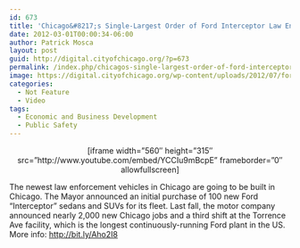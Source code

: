 ```yaml
---
id: 673
title: 'Chicago&#8217;s Single-Largest Order of Ford Interceptor Law Enforcement Vehicles'
date: 2012-03-01T00:00:34-06:00
author: Patrick Mosca
layout: post
guid: http://digital.cityofchicago.org/?p=673
permalink: /index.php/chicagos-single-largest-order-of-ford-interceptor-law-enforcement-vehicles/
image: https://digital.cityofchicago.org/wp-content/uploads/2012/07/ford-order-thumb.jpg
categories:
  - Not Feature
  - Video
tags:
  - Economic and Business Development
  - Public Safety
---
```

<p style="text-align: center;">
  [iframe width=&#8221;560&#8243; height=&#8221;315&#8243; src=&#8221;http://www.youtube.com/embed/YCCIu9mBcpE&#8221; frameborder=&#8221;0&#8243; allowfullscreen]
</p>

The newest law enforcement vehicles in Chicago are going to be built in Chicago. The Mayor announced an initial purchase of 100 new Ford &#8220;Interceptor&#8221; sedans and SUVs for its fleet. Last fall, the motor company announced nearly 2,000 new Chicago jobs and a third shift at the Torrence Ave facility, which is the longest continuously-running Ford plant in the US. More info: <a title="http://bit.ly/Aho2I8" dir="ltr" href="http://bit.ly/Aho2I8" rel="nofollow" target="_blank">http://bit.ly/Aho2I8</a>